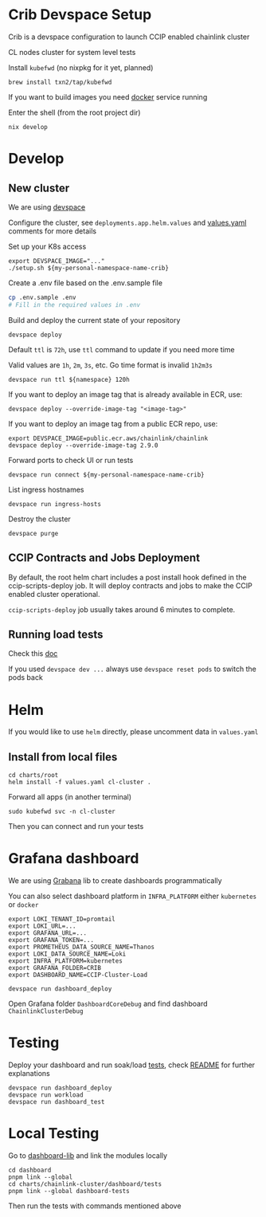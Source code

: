 # Crib Devspace Setup

Crib is a devspace configuration to launch CCIP enabled chainlink cluster 

 CL nodes cluster for system level tests

Install `kubefwd` (no nixpkg for it yet, planned)

```
brew install txn2/tap/kubefwd
```

If you want to build images you need [docker](https://docs.docker.com/engine/install/) service running

Enter the shell (from the root project dir)

```
nix develop
```

# Develop

## New cluster

We are using [devspace](https://www.devspace.sh/docs/getting-started/installation?x0=3)

Configure the cluster, see `deployments.app.helm.values` and [values.yaml](./values.yaml) comments for more details

Set up your K8s access

```
export DEVSPACE_IMAGE="..."
./setup.sh ${my-personal-namespace-name-crib}
```

Create a .env file based on the .env.sample file

```sh
cp .env.sample .env
# Fill in the required values in .env
```

Build and deploy the current state of your repository

```
devspace deploy
```

Default `ttl` is `72h`, use `ttl` command to update if you need more time

Valid values are `1h`, `2m`, `3s`, etc. Go time format is invalid `1h2m3s`

```
devspace run ttl ${namespace} 120h
```

If you want to deploy an image tag that is already available in ECR, use:

```
devspace deploy --override-image-tag "<image-tag>"
```

If you want to deploy an image tag from a public ECR repo, use:

```
export DEVSPACE_IMAGE=public.ecr.aws/chainlink/chainlink
devspace deploy --override-image-tag 2.9.0
```

Forward ports to check UI or run tests

```
devspace run connect ${my-personal-namespace-name-crib}
```

List ingress hostnames

```
devspace run ingress-hosts
```

Destroy the cluster

```
devspace purge
```

## CCIP Contracts and Jobs Deployment
By default, the root helm chart includes a post install hook defined in the ccip-scripts-deploy job. 
It will deploy contracts and jobs to make the CCIP enabled cluster operational.

`ccip-scripts-deploy` job usually takes around 6 minutes to complete.

## Running load tests

Check this [doc](../integration-tests/load/ocr/README.md)

If you used `devspace dev ...` always use `devspace reset pods` to switch the pods back

# Helm

If you would like to use `helm` directly, please uncomment data in `values.yaml`

## Install from local files

```
cd charts/root
helm install -f values.yaml cl-cluster .
```

Forward all apps (in another terminal)

```
sudo kubefwd svc -n cl-cluster
```

Then you can connect and run your tests

# Grafana dashboard

We are using [Grabana](https://github.com/K-Phoen/grabana) lib to create dashboards programmatically

You can also select dashboard platform in `INFRA_PLATFORM` either `kubernetes` or `docker`

```
export LOKI_TENANT_ID=promtail
export LOKI_URL=...
export GRAFANA_URL=...
export GRAFANA_TOKEN=...
export PROMETHEUS_DATA_SOURCE_NAME=Thanos
export LOKI_DATA_SOURCE_NAME=Loki
export INFRA_PLATFORM=kubernetes
export GRAFANA_FOLDER=CRIB
export DASHBOARD_NAME=CCIP-Cluster-Load

devspace run dashboard_deploy
```

Open Grafana folder `DashboardCoreDebug` and find dashboard `ChainlinkClusterDebug`

# Testing

Deploy your dashboard and run soak/load [tests](../../integration-tests/load/), check [README](../../integration-tests/README.md) for further explanations

```
devspace run dashboard_deploy
devspace run workload
devspace run dashboard_test
```

# Local Testing

Go to [dashboard-lib](../dashboard-lib) and link the modules locally

```
cd dashboard
pnpm link --global
cd charts/chainlink-cluster/dashboard/tests
pnpm link --global dashboard-tests
```

Then run the tests with commands mentioned above
